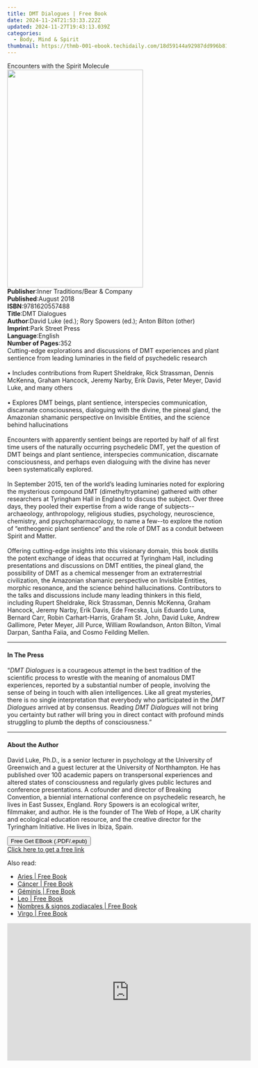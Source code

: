 ```yaml
---
title: DMT Dialogues | Free Book
date: 2024-11-24T21:53:33.222Z
updated: 2024-11-27T19:43:13.039Z
categories:
  - Body, Mind & Spirit
thumbnail: https://thmb-001-ebook.techidaily.com/18d59144a92987dd996b81aa9307dde84d0b494e2391431cc2cdd71df7c8c4d4.jpg
---
```

<main id="book-container">
  <div class="flex flex-col">
    <div class="book-brief flex-1 py-6 px-4 sm:p-6 md:py-10 md:px-8">
      <!-- brief-->
      <div class="book-brief-main">Encounters with the Spirit Molecule</div>
    </div>
    <div
      class="book-meta-info flex-1 grid gap-4 col-start-1 col-end-3 row-start-1 sm:mb-6 sm:grid-cols-4 lg:gap-6 lg:col-start-2 lg:row-end-6 lg:row-span-6 lg:mb-0"
    >
      <div
        class="book-meta-info-left place-content-center mt-4 p-4 text-sm leading-6 col-start-2 col-span-2 dark:text-slate-400"
      >
        <img
          class="w-full h-500 object-cover rounded-lg sm:h-255 sm:col-span-2 lg:col-span-full"
          src="https://img-001-ebook.techidaily.com/8b11119b5f1f2858967ba3cff2cb17b3d9200b72d98204cfebedd4e3a8820391.jpg"
          alt=""
          width="312"
          height="500"
        />
      </div>
      <div
        class="book-meta-info-right mt-2 col-start-1 row-start-2 col-span-3 self-center"
      >
        <!-- meta data  -->
        <div class="flex flex-col px-4 md:px-8">
          <div class="flex-1">
            <strong>Publisher</strong>:<span class="px-2"
              >Inner Traditions/Bear &amp; Company</span
            >
          </div>
          <div class="flex-1">
            <strong>Published</strong>:<span class="px-2">August 2018</span>
          </div>
          <div class="flex-1">
            <strong>ISBN</strong>:<span class="px-2">9781620557488</span>
          </div>
          <div class="flex-1">
            <strong>Title</strong>:<span class="px-2">DMT Dialogues</span>
          </div>
          <div class="flex-1">
            <strong>Author</strong>:<span class="px-2"
              >David Luke (ed.); Rory Spowers (ed.); Anton Bilton (other)</span
            >
          </div>
          <div class="flex-1">
            <strong>Imprint</strong>:<span class="px-2">Park Street Press</span>
          </div>
          <div class="flex-1">
            <strong>Language</strong>:<span class="px-2">English</span>
          </div>
          <div class="flex-1">
            <strong>Number of Pages</strong>:<span class="px-2">352</span>
          </div>
        </div>
      </div>
    </div>
    <div class="book-description flex-1 py-6 px-4 sm:p-6 md:py-10 md:px-8">
      <div class="book-description-main">
        <div accordion-content="" id="description">
          Cutting-edge explorations and discussions of DMT experiences and plant
          sentience from leading luminaries in the field of psychedelic
          research<br /><br />• Includes contributions from Rupert Sheldrake,
          Rick Strassman, Dennis McKenna, Graham Hancock, Jeremy Narby, Erik
          Davis, Peter Meyer, David Luke, and many others <br /><br />• Explores
          DMT beings, plant sentience, interspecies communication, discarnate
          consciousness, dialoguing with the divine, the pineal gland, the
          Amazonian shamanic perspective on Invisible Entities, and the science
          behind hallucinations <br /><br />Encounters with apparently sentient
          beings are reported by half of all first time users of the naturally
          occurring psychedelic DMT, yet the question of DMT beings and plant
          sentience, interspecies communication, discarnate consciousness, and
          perhaps even dialoguing with the divine has never been systematically
          explored. <br /><br />In September 2015, ten of the world’s leading
          luminaries noted for exploring the mysterious compound DMT
          (dimethyltryptamine) gathered with other researchers at Tyringham Hall
          in England to discuss the subject. Over three days, they pooled their
          expertise from a wide range of subjects--archaeology, anthropology,
          religious studies, psychology, neuroscience, chemistry, and
          psychopharmacology, to name a few--to explore the notion of
          “entheogenic plant sentience” and the role of DMT as a conduit between
          Spirit and Matter. <br /><br />Offering cutting-edge insights into
          this visionary domain, this book distills the potent exchange of ideas
          that occurred at Tyringham Hall, including presentations and
          discussions on DMT entities, the pineal gland, the possibility of DMT
          as a chemical messenger from an extraterrestrial civilization, the
          Amazonian shamanic perspective on Invisible Entities, morphic
          resonance, and the science behind hallucinations. Contributors to the
          talks and discussions include many leading thinkers in this field,
          including Rupert Sheldrake, Rick Strassman, Dennis McKenna, Graham
          Hancock, Jeremy Narby, Erik Davis, Ede Frecska, Luis Eduardo Luna,
          Bernard Carr, Robin Carhart-Harris, Graham St. John, David Luke,
          Andrew Gallimore, Peter Meyer, Jill Purce, William Rowlandson, Anton
          Bilton, Vimal Darpan, Santha Faiia, and Cosmo Feilding Mellen.
        </div>
        <div class="accordion-fader"></div>
      </div>
    </div>
    <div class="book-excerpts flex-1 py-6 px-4 sm:p-6 md:py-10 md:px-8">
      <!-- excerpts-->
      <div class="book-excerpts-main">
        <hr />
        <h4 class="placeholder placeholder-heading">
          <span>In The Press</span>
        </h4>
        <p>
          “<i>DMT Dialogues</i> is a courageous attempt in the best tradition of
          the scientific process to wrestle with the meaning of anomalous DMT
          experiences, reported by a substantial number of people, involving the
          sense of being in touch with alien intelligences. Like all great
          mysteries, there is no single interpretation that everybody who
          participated in the <i>DMT Dialogues</i> arrived at by consensus.
          Reading <i>DMT Dialogues</i> will not bring you certainty but rather
          will bring you in direct contact with profound minds struggling to
          plumb the depths of consciousness.”
        </p>
      </div>
    </div>
    <div class="book-about-author flex-1 py-6 px-4 sm:p-6 md:py-10 md:px-8">
      <!-- about author-->
      <div class="book-main-author-main">
        <hr />
        <h4 class="placeholder placeholder-heading">
          <span>About the Author</span>
        </h4>
        <p>
          David Luke, Ph.D., is a senior lecturer in psychology at the
          University of Greenwich and a guest lecturer at the University of
          Northhampton. He has published over 100 academic papers on
          transpersonal experiences and altered states of consciousness and
          regularly gives public lectures and conference presentations. A
          cofounder and director of Breaking Convention, a biennial
          international conference on psychedelic research, he lives in East
          Sussex, England. Rory Spowers is an ecological writer, filmmaker, and
          author. He is the founder of The Web of Hope, a UK charity and
          ecological education resource, and the creative director for the
          Tyringham Initiative. He lives in Ibiza, Spain.
        </p>
      </div>
    </div>
    <div class="book-free-get flex-1 py-6 px-4 sm:p-6 md:py-10 md:px-8">
      <button
        id="btn-free-get"
        class="bg-blue-500 hover:bg-blue-700 text-white font-bold py-2 px-4 rounded"
      >
        Free Get EBook (.PDF/.epub)
      </button>
      <div id="countdown-display" class="px-2 text-lg mt-2"></div>
      <a
        id="free-link"
        class="hidden bg-blue-500 hover:bg-blue-700 text-white font-bold py-2 px-4 rounded"
        href="https://www.ebooks.com/en-us/book/95917957/dmt-dialogues/david-luke/"
        target="_blank"
        >Click here to get a free link</a
      >
    </div>
    <script>
      let countdownTime = 0;
      let countdownInterval = null;
      document
        .getElementById('btn-free-get')
        .addEventListener('click', startCountdown);
      function startCountdown() {
        countdownTime = new Date().getTime() + 60000 * 3;
        countdownInterval = setInterval(updateCountdown, 1000);
        document.getElementById('btn-free-get').disabled = true;
        document
          .getElementById('btn-free-get')
          .classList.add('bg-gray-500', 'cursor-not-allowed');
      }
      function updateCountdown() {
        let currentTime = new Date().getTime();
        let timeLeft = countdownTime - currentTime;
        let secondsLeft = Math.floor(timeLeft / 1000);
        document.getElementById('countdown-display').innerHTML =
          `Remaining time: ${secondsLeft} seconds.`;
        if (secondsLeft <= 0) {
          clearInterval(countdownInterval);
          document.getElementById('btn-free-get').classList.add('hidden');
          document.getElementById('free-link').classList.remove('hidden');
          document.getElementById('countdown-display').innerHTML = '';
        }
      }
    </script>
  </div>
</main>

<ins class="adsbygoogle"
      style="display:block"
      data-ad-client="ca-pub-7571918770474297"
      data-ad-slot="8358498916"
      data-ad-format="auto"
      data-full-width-responsive="true"></ins>
    

<span class="atpl-alsoreadstyle">Also read:</span>
<div><ul>
<li><a href="https://novels-ebooks.techidaily.com/2593832-9781683250234-aries/"><u>Aries | Free Book</u></a></li>
<li><a href="https://novels-ebooks.techidaily.com/2593836-9781683250272-cancer/"><u>Cáncer | Free Book</u></a></li>
<li><a href="https://novels-ebooks.techidaily.com/2593835-9781683250265-geminis/"><u>Géminis | Free Book</u></a></li>
<li><a href="https://novels-ebooks.techidaily.com/2593837-9781683250289-leo/"><u>Leo | Free Book</u></a></li>
<li><a href="https://novels-ebooks.techidaily.com/2593810-9781683250012-nombres-signos-zodiacales/"><u>Nombres & signos zodiacales | Free Book</u></a></li>
<li><a href="https://novels-ebooks.techidaily.com/2593838-9781683250296-virgo/"><u>Virgo | Free Book</u></a></li>
</ul></div>

<!-- affiliate ads begin -->
<iframe width="560" height="315" src="https://www.youtube.com/embed/JAkb8Bv3AU4?si=2rHwnZYTzTLieKgY&autoplay=1" title="YouTube video player" frameborder="0" allow="accelerometer; autoplay; clipboard-write; encrypted-media; gyroscope; picture-in-picture; web-share" referrerpolicy="strict-origin-when-cross-origin" allowfullscreen></iframe>
<!-- affiliate ads end -->

